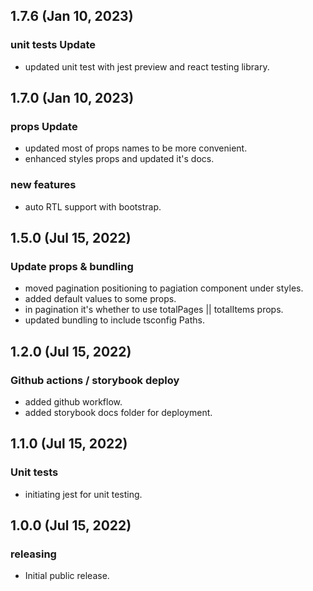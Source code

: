 ## 1.7.6 (Jan 10, 2023)

### unit tests Update

- updated unit test with jest preview and react testing library.

## 1.7.0 (Jan 10, 2023)

### props Update

- updated most of props names to be more convenient.
- enhanced styles props and updated it's docs.

### new features

- auto RTL support with bootstrap.

## 1.5.0 (Jul 15, 2022)

### Update props & bundling

- moved pagination positioning to pagiation component under styles.
- added default values to some props.
- in pagination it's whether to use totalPages || totalItems props.
- updated bundling to include tsconfig Paths.

## 1.2.0 (Jul 15, 2022)

### Github actions / storybook deploy

- added github workflow.
- added storybook docs folder for deployment.

## 1.1.0 (Jul 15, 2022)

### Unit tests

- initiating jest for unit testing.

## 1.0.0 (Jul 15, 2022)

### releasing

- Initial public release.
